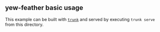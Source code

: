 ## yew-feather basic usage

This example can be built with [`trunk`](https://trunkrs.dev) and served by executing `trunk serve` from this directory.
